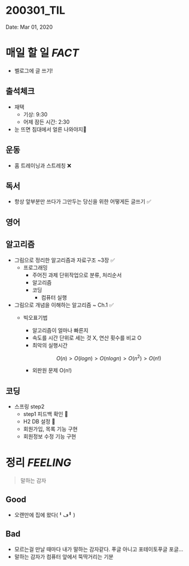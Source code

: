 # 200301_TIL

Date: Mar 01, 2020

# **매일 할 일 *FACT***

- 벨로그에 글 쓰기!

## **출석체크**

- 재택
    - 기상: 9:30
    - 어제 잠든 시간: 2:30
- 눈 뜨면 침대에서 얼른 나와야지🛌

## **운동**

- 홈 트레이닝과 스트레칭 ❌

## **독서**

- 항상 앞부분만 쓰다가 그만두는 당신을 위한 어떻게든 글쓰기 ✅

## **영어**

## **알고리즘**

- 그림으로 정리한 알고리즘과 자료구조 ~3장 ✅
    - 프로그래밍
        - 주어진 과제 단위작업으로 분류, 처리순서
        - 알고리즘
        - 코딩
            - 컴퓨터 실행
- 그림으로 개념을 이해하는 알고리즘 ~ Ch.1 ✅
    - 빅오표기법
        - 알고리즘이 얼마나 빠른지
        - 속도를 시간 단위로 세는 것 X, 연산 횟수를 비교 O
        - 최악의 실행시간

        $$O(n) > O(log n) > O(nlogn) > O(n^2) > O(n!)$$

        - 외판원 문제 O(n!)

## **코딩**

- 스프링 step2
    - step1 피드백 확인 🔺
    - H2 DB 설정 🔺
    - 회원가입, 목록 기능 구현
    - 회원정보 수정 기능 구현

# 정리 *FEELING*

> 말하는 감자

## Good

- 오랜만에 집에 왔다(╹ڡ╹ )

## Bad

- 모르는걸 만날 때마다 내가 말하는 감자같다. 푸글 아니고 포테이토푸글 포글...
- 말하는 감자가 컴퓨터 앞에서 뚝딱거리는 기분